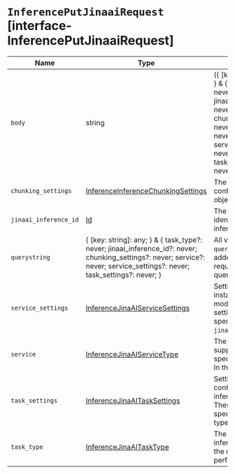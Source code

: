 # `InferencePutJinaaiRequest` [interface-InferencePutJinaaiRequest]

| Name | Type | Description |
| - | - | - |
| `body` | string | ({ [key: string]: any; } & { task_type?: never; jinaai_inference_id?: never; chunking_settings?: never; service?: never; service_settings?: never; task_settings?: never; }) | All values in `body` will be added to the request body. |
| `chunking_settings` | [InferenceInferenceChunkingSettings](./InferenceInferenceChunkingSettings.md) | The chunking configuration object. |
| `jinaai_inference_id` | [Id](./Id.md) | The unique identifier of the inference endpoint. |
| `querystring` | { [key: string]: any; } & { task_type?: never; jinaai_inference_id?: never; chunking_settings?: never; service?: never; service_settings?: never; task_settings?: never; } | All values in `querystring` will be added to the request querystring. |
| `service_settings` | [InferenceJinaAIServiceSettings](./InferenceJinaAIServiceSettings.md) | Settings used to install the inference model. These settings are specific to the `jinaai` service. |
| `service` | [InferenceJinaAIServiceType](./InferenceJinaAIServiceType.md) | The type of service supported for the specified task type. In this case, `jinaai`. |
| `task_settings` | [InferenceJinaAITaskSettings](./InferenceJinaAITaskSettings.md) | Settings to configure the inference task. These settings are specific to the task type you specified. |
| `task_type` | [InferenceJinaAITaskType](./InferenceJinaAITaskType.md) | The type of the inference task that the model will perform. |

